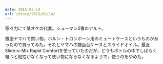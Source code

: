 ```yaml
---
date: 2015-02-14
url: /diary/2015/02/14/
---
```


等々力にて某オケの代奏。シューマン2番のアルト。

銀座ヤマハで買い物。ホルン・トロンボーン用のミュートケースというものがあったので買ってみた。それとヤマハの譜面台ケースとスライドオイル。最近Slide-o-Mix Rapid Comfortを使っていたのだが，どうもボトルの中でしばらく経つと粘性がなくなって使い物にならなくなるようで，使うのをやめた。